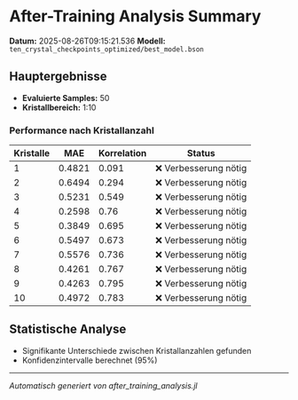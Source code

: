 # After-Training Analysis Summary

**Datum:** 2025-08-26T09:15:21.536
**Modell:** `ten_crystal_checkpoints_optimized/best_model.bson`

## Hauptergebnisse

- **Evaluierte Samples:** 50
- **Kristallbereich:** 1:10

### Performance nach Kristallanzahl

| Kristalle | MAE | Korrelation | Status |
|-----------|-----|-------------|--------|
| 1 | 0.4821 | 0.091 | ❌ Verbesserung nötig |
| 2 | 0.6494 | 0.294 | ❌ Verbesserung nötig |
| 3 | 0.5231 | 0.549 | ❌ Verbesserung nötig |
| 4 | 0.2598 | 0.76 | ❌ Verbesserung nötig |
| 5 | 0.3849 | 0.695 | ❌ Verbesserung nötig |
| 6 | 0.5497 | 0.673 | ❌ Verbesserung nötig |
| 7 | 0.5576 | 0.736 | ❌ Verbesserung nötig |
| 8 | 0.4261 | 0.767 | ❌ Verbesserung nötig |
| 9 | 0.4263 | 0.795 | ❌ Verbesserung nötig |
| 10 | 0.4972 | 0.783 | ❌ Verbesserung nötig |

## Statistische Analyse

- Signifikante Unterschiede zwischen Kristallanzahlen gefunden
- Konfidenzintervalle berechnet (95%)

---
*Automatisch generiert von after_training_analysis.jl*
